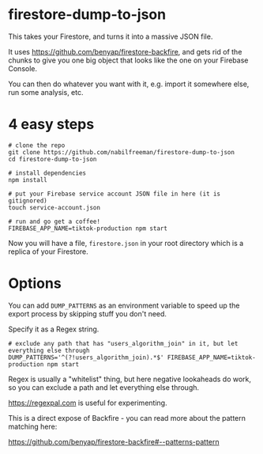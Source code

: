 # firestore-dump-to-json

This takes your Firestore, and turns it into a massive JSON file.

It uses https://github.com/benyap/firestore-backfire, and gets rid of the chunks to give you one big object that looks like the one on your Firebase Console.

You can then do whatever you want with it, e.g. import it somewhere else, run some analysis, etc.

# 4 easy steps

```
# clone the repo
git clone https://github.com/nabilfreeman/firestore-dump-to-json
cd firestore-dump-to-json

# install dependencies
npm install

# put your Firebase service account JSON file in here (it is gitignored)
touch service-account.json

# run and go get a coffee!
FIREBASE_APP_NAME=tiktok-production npm start
```

Now you will have a file, `firestore.json` in your root directory which is a replica of your Firestore.

# Options

You can add `DUMP_PATTERNS` as an environment variable to speed up the export process by skipping stuff you don't need.

Specify it as a Regex string.

```
# exclude any path that has "users_algorithm_join" in it, but let everything else through
DUMP_PATTERNS='^(?!users_algorithm_join).*$' FIREBASE_APP_NAME=tiktok-production npm start
```

Regex is usually a "whitelist" thing, but here negative lookaheads do work, so you can exclude a path and let everything else through.

https://regexpal.com is useful for experimenting.

This is a direct expose of Backfire - you can read more about the pattern matching here:

https://github.com/benyap/firestore-backfire#--patterns-pattern